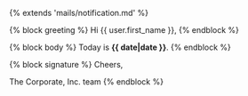 {% extends 'mails/notification.md' %}

{% block greeting %}
Hi {{ user.first_name }},
{% endblock %}

{% block body %}
Today is **{{ date|date }}**.
{% endblock %}

{% block signature %}
Cheers,

The Corporate, Inc. team
{% endblock %}
